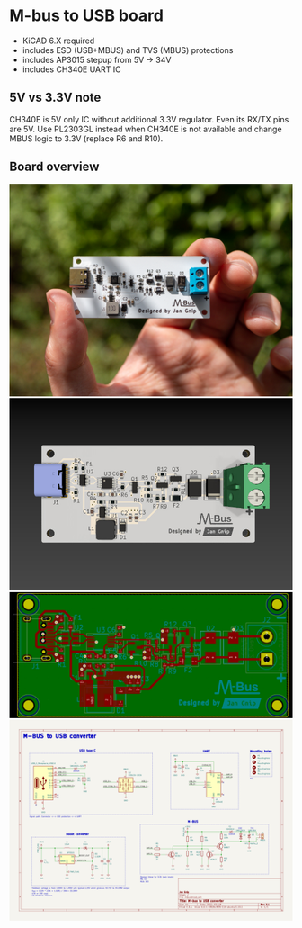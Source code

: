 # M-bus to USB board
* KiCAD 6.X required 
* includes ESD (USB+MBUS) and TVS (MBUS) protections
* includes AP3015 stepup from 5V -> 34V
* includes CH340E UART IC

## 5V vs 3.3V note 
CH340E is 5V only IC without additional 3.3V regulator. Even its RX/TX pins are 5V.
Use PL2303GL instead when CH340E is not available and change MBUS logic to 3.3V (replace R6 and R10).

## Board overview
![Photo](images/photo.jpg)
![Render](images/render.jpg)
![PCB](images/pcb.jpg)
![Schematic](images/schematic.jpg)